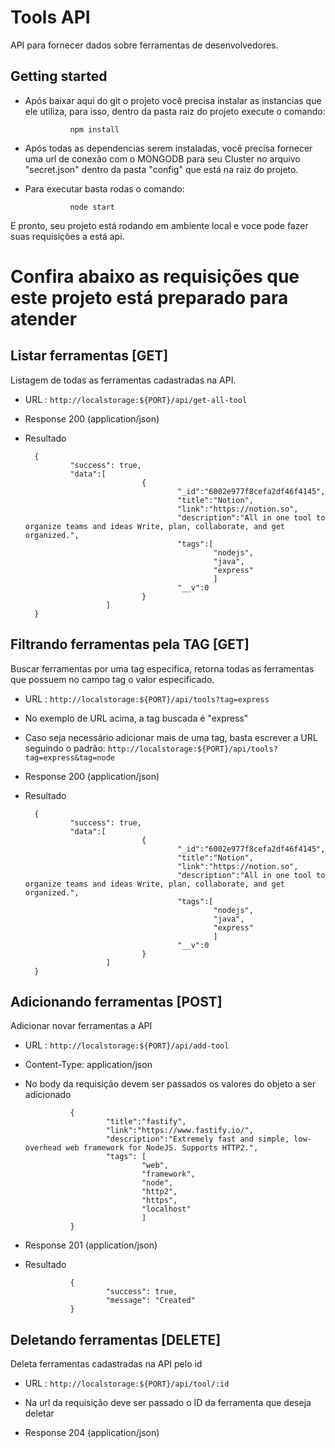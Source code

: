 
# Tools API

API para fornecer dados sobre ferramentas de desenvolvedores.

## Getting started

+ Após baixar aqui do git o projeto você precisa instalar as instancias que ele utiliza, para isso, dentro da pasta raiz do projeto execute o comando:

                npm install

+ Após todas as dependencias serem instaladas, você precisa fornecer uma url de conexão com o MONGODB para seu Cluster no arquivo "secret.json" dentro da pasta "config" que está na raiz do projeto.

+ Para executar basta rodas o comando:

                node start

E pronto, seu projeto está rodando em ambiente local e voce pode fazer suas requisições a está api.

# Confira abaixo as requisições que este projeto está preparado para atender

## Listar ferramentas [GET]

Listagem de todas as ferramentas cadastradas na API.
+ URL : `http://localstorage:${PORT}/api/get-all-tool`
+ Response 200 (application/json)
+ Resultado
        
        {
                "success": true,
                "data":[
                                {
                                        "_id":"6002e977f8cefa2df46f4145",
                                        "title":"Notion",
                                        "link":"https://notion.so",
                                        "description":"All in one tool to organize teams and ideas Write, plan, collaborate, and get organized.",
                                        "tags":[
                                                "nodejs",
                                                "java",
                                                "express"
                                                ]
                                        "__v":0
                                }
                        ]
        }

## Filtrando ferramentas pela TAG [GET]
Buscar ferramentas por uma tag especifica, retorna todas as ferramentas que possuem no campo tag o valor especificado.
+ URL : `http://localstorage:${PORT}/api/tools?tag=express`
+ No exemplo de URL acima, a tag buscada é "express"
+ Caso seja necessário adicionar mais de uma tag, basta escrever a URL seguindo o padrão: `http://localstorage:${PORT}/api/tools?tag=express&tag=node`
+ Response 200 (application/json)
+ Resultado

        {
                "success": true,
                "data":[
                                {
                                        "_id":"6002e977f8cefa2df46f4145",
                                        "title":"Notion",
                                        "link":"https://notion.so",
                                        "description":"All in one tool to organize teams and ideas Write, plan, collaborate, and get organized.",
                                        "tags":[
                                                "nodejs",
                                                "java",
                                                "express"
                                                ]
                                        "__v":0
                                }
                        ]
        }
        

## Adicionando ferramentas [POST]
Adicionar novar ferramentas a API
+ URL : `http://localstorage:${PORT}/api/add-tool`
+ Content-Type: application/json
+ No body da requisição devem ser passados os valores do objeto a ser adicionado
        
             
                {
                        "title":"fastify",
                        "link":"https://www.fastify.io/",
                        "description":"Extremely fast and simple, low-overhead web framework for NodeJS. Supports HTTP2.",
                        "tags": [
                                "web",
                                "framework",
                                "node",
                                "http2",
                                "https",
                                "localhost"
                                ]
                }
             
+ Response 201 (application/json)
+ Resultado

                {
                        "success": true,
                        "message": "Created"
                }
        



## Deletando ferramentas [DELETE]
Deleta ferramentas cadastradas na API pelo id
+ URL : `http://localstorage:${PORT}/api/tool/:id`

+ Na url da requisição deve ser passado o ID da ferramenta que deseja deletar
+ Response 204 (application/json)

